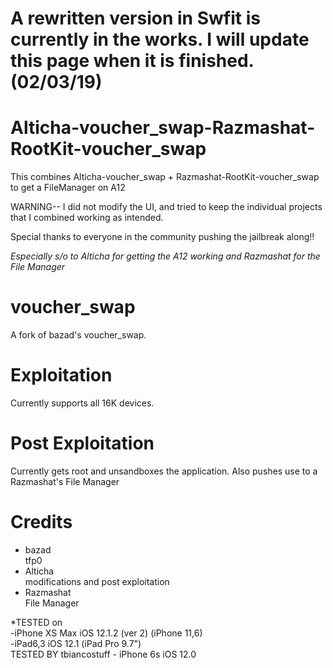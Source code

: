 # A rewritten version in Swfit is currently in the works. I will update this page when it is finished.(02/03/19)

# Alticha-voucher_swap-Razmashat-RootKit-voucher_swap
This combines Alticha-voucher_swap + Razmashat-RootKit-voucher_swap to get a FileManager on A12

WARNING-- I did not modify the UI, and tried to keep the individual projects that I combined working as intended. 

Special thanks to everyone in the community pushing the jailbreak along!!

*Especially s/o to Alticha for getting the A12 working and Razmashat for the File Manager*

# voucher_swap
A fork of bazad's voucher_swap.
<br>
# Exploitation
Currently supports all 16K devices.
<br>
# Post Exploitation
Currently gets root and unsandboxes the application.
Also pushes use to a Razmashat's File Manager
# Credits
- bazad
<br>tfp0
- Alticha
<br>modifications and post exploitation
- Razmashat
<br>File Manager

*TESTED on 
<br>-iPhone XS Max iOS 12.1.2 (ver 2) (iPhone 11,6)
<br>-iPad6,3 iOS 12.1 (iPad Pro 9.7")
<br> TESTED BY tbiancostuff - iPhone 6s iOS 12.0

